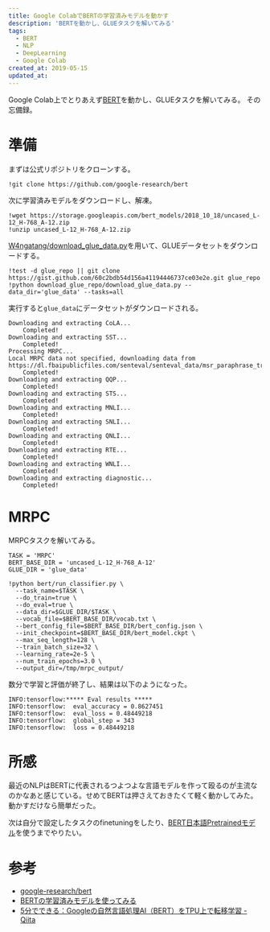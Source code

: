 ```yaml
---
title: Google ColabでBERTの学習済みモデルを動かす
description: 'BERTを動かし、GLUEタスクを解いてみる'
tags:
  - BERT
  - NLP
  - DeepLearning
  - Google Colab
created_at: 2019-05-15
updated_at: 
---
```


Google Colab上でとりあえず[BERT](https://github.com/google-research/bert)を動かし、GLUEタスクを解いてみる。
その忘備録。

# 準備
まずは公式リポジトリをクローンする。

```shell
!git clone https://github.com/google-research/bert
```

次に学習済みモデルをダウンロードし、解凍。

```shell
!wget https://storage.googleapis.com/bert_models/2018_10_18/uncased_L-12_H-768_A-12.zip
!unzip uncased_L-12_H-768_A-12.zip
```

[W4ngatang/download_glue_data.py](https://gist.github.com/W4ngatang/60c2bdb54d156a41194446737ce03e2e)を用いて、GLUEデータセットをダウンロードする。

```shell
!test -d glue_repo || git clone https://gist.github.com/60c2bdb54d156a41194446737ce03e2e.git glue_repo
!python download_glue_repo/download_glue_data.py --data_dir='glue_data' --tasks=all
```

実行すると`glue_data`にデータセットがダウンロードされる。

```shell
Downloading and extracting CoLA...
	Completed!
Downloading and extracting SST...
	Completed!
Processing MRPC...
Local MRPC data not specified, downloading data from https://dl.fbaipublicfiles.com/senteval/senteval_data/msr_paraphrase_train.txt
	Completed!
Downloading and extracting QQP...
	Completed!
Downloading and extracting STS...
	Completed!
Downloading and extracting MNLI...
	Completed!
Downloading and extracting SNLI...
	Completed!
Downloading and extracting QNLI...
	Completed!
Downloading and extracting RTE...
	Completed!
Downloading and extracting WNLI...
	Completed!
Downloading and extracting diagnostic...
	Completed!
```

# MRPC
MRPCタスクを解いてみる。

```shell
TASK = 'MRPC'
BERT_BASE_DIR = 'uncased_L-12_H-768_A-12'
GLUE_DIR = 'glue_data'

!python bert/run_classifier.py \
  --task_name=$TASK \
  --do_train=true \
  --do_eval=true \
  --data_dir=$GLUE_DIR/$TASK \
  --vocab_file=$BERT_BASE_DIR/vocab.txt \
  --bert_config_file=$BERT_BASE_DIR/bert_config.json \
  --init_checkpoint=$BERT_BASE_DIR/bert_model.ckpt \
  --max_seq_length=128 \
  --train_batch_size=32 \
  --learning_rate=2e-5 \
  --num_train_epochs=3.0 \
  --output_dir=/tmp/mrpc_output/
```

数分で学習と評価が終了し、結果は以下のようになった。

```shell
INFO:tensorflow:***** Eval results *****
INFO:tensorflow:  eval_accuracy = 0.8627451
INFO:tensorflow:  eval_loss = 0.48449218
INFO:tensorflow:  global_step = 343
INFO:tensorflow:  loss = 0.48449218
```

# 所感
最近のNLPはBERTに代表されるつよつよな言語モデルを作って殴るのが主流なのかなあと感じている。せめてBERTは押さえておきたくて軽く動かしてみた。
動かすだけなら簡単だった。

次は自分で設定したタスクのfinetuningをしたり、[BERT日本語Pretrainedモデル](http://nlp.ist.i.kyoto-u.ac.jp/index.php?BERT%E6%97%A5%E6%9C%AC%E8%AA%9EPretrained%E3%83%A2%E3%83%87%E3%83%AB)を使うまでやりたい。


# 参考
- [google-research/bert
](https://github.com/google-research/bert)
- [BERTの学習済みモデルを使ってみる](https://techblog.nhn-techorus.com/archives/12978)
- [5分でできる：Googleの自然言語処理AI（BERT）をTPU上で転移学習 - Qiita](https://qiita.com/uedake722/items/fb9877fc45224353b44b)